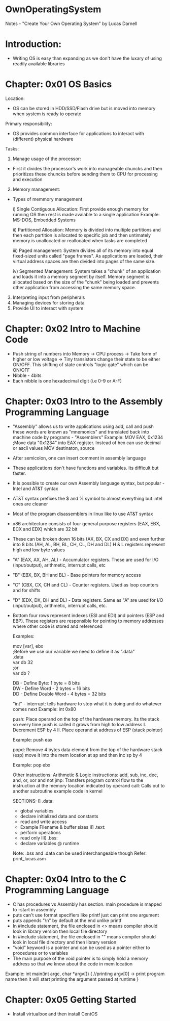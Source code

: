# OwnOperatingSystem
Notes - "Create Your Own Operating System" by Lucas Darnell

# Introduction:
- Writing OS is easy than expanding as we don't have the luxary of using readily available libraries

# Chapter: 0x01 OS Basics

Location:
- OS can be stored in HDD/SSD/Flash drive but is moved into memory when system is ready to operate

Primary responsibility:
- OS provides common interface for applications to interact with (different) physical hardware

Tasks:

1. Manage usage of the processor: 
- First it divides the processor's work into manageable chuncks and then prioritizes these chuncks before sending them
  to CPU for processing and execution
  
2. Memory management:
- Types of memmory management
  
  i) Single Contiguous Allocation: First provide enough memory for running OS then rest is made avaiable to a single application
  Example: MS-DOS, Embedded Systems
  
  ii) Partitioned Allocation: Memory is divided into multiple partitions and then each partition is allocated to specific job and then untimately memory is unallocated or reallocated when tasks are completed
  
  iii) Paged management: System divides all of its memory into equal fixed-sized units called "page frames". As applications are loaded, their virtual address spaces are then divided into pages of the same size.
  
  iv) Segmented Management: System takes a "chunk" of an application and loads it into a memory segment by itself. Memory segment is allocated based on the size of the "chunk" being loaded and prevents other application from accessing the same memory space.
  
 3. Interpreting input from peripherals
 4. Managing devices for storing data
 5. Provide UI to interact with system
 
 # Chapter: 0x02 Intro to Machine Code
 - Push string of numbers into Memory -> CPU process -> Take form of higher or low voltage -> Tiny transistors change their state to be either ON/OFF. This shifting of state controls "logic gate" which can be ON/OFF
 - Nibble - 4bits
 - Each nibble is one hexadecimal digit (i.e 0-9 or A-F)
 
 # Chapter: 0x03 Intro to the Assembly Programming Language
 - "Assembly" allows us to write applications using add, call and push these words are known as "mnemonics" and translated back into machine code by programs - "Assemblers"
  Example: MOV EAX, 0x1234 ;Move data "0x1234" into EAX register. Instead of hex can use decimal or ascii values
           MOV destinaton, source
 - After semicolon, one can insert comment in assembly language
 - These applications don't have functions and variables. Its difficult but faster.
 - It is possible to create our own Assembly language syntax, but popular - Intel and AT&T syntax
 - AT&T syntax prefixes the $ and % symbol to almost everything but intel ones are cleaner 
 - Most of the program disassemblers in linux like to use AT&T syntax 
 - x86 architecture consists of four general purpose registers (EAX, EBX, ECX and EDX) which are 32 bit 
 - These can be broken down 16 bits (AX, BX, CX and DX) and even further into 8 bits (AH, AL, BH, BL, CH, CL, DH and DL) 
   H & L registers represent high and low byte values
 - "A" (EAX, AX, AH, AL) - Accumulator registers. These are used for I/O (input/output), arithmetic, interrupt calls, etc
 - "B" (EBX, BX, BH and BL) - Base pointers for memory access
 - "C" (CBX, CX, CH and CL) - Counter registers. Used as loop counters and for shifts
 - "D" (EDX, DX, DH and DL) - Data registers. Same as "A" are used for I/O (input/output), arithmetic, interrupt calls, etc.
 - Bottom four rows represent indexes (ESI and EDI) and pointers (ESP and EBP). These registers are responsible for pointing
   to memory addresses where other code is stored and referenced 
   
   Examples:
 
   mov [var], ebx             
   ;Before we use our variable we need to define it as ".data"               
   .data                  
   var db 32             
   ;or           
   var db ?            
 
   DB - Define Byte: 1 byte = 8 bits         
   DW - Define Word - 2 bytes = 16 bits            
   DD - Define Double Word - 4 bytes = 32 bits                
   
   "int" - interrupt: tells hardware to stop what it is doing and do whatever comes next 
   Example: int 0x80
   
   push: Place operand on the top of the hardware memory. Its the stack so every time push is called it grows from high to low address
   I. Decrement ESP by 4    II. Place operand at address of ESP (stack pointer)
   
   Example: push eax
   
   popd: Remove 4 bytes data element from the top of the hardware stack (esp) move it into the mem location at sp and then inc sp by 4
   
   Example: pop ebx
   
   Other instructions:
   Arithmetic & Logic instructions: add, sub, inc, dec, and, or, xor and not
   jmp: Transfers program control flow to the instruction at the memory location indicated by operand
   call: Calls out to another subroutine example code in kernel
   
   SECTIONS:
   I] .data:
   - global variables
   - declare initialized data and constants
   - read and write access
   - Example Filename & buffer sizes
   II] .text:
   - perform operations
   - read only
   III] .bss:
    - declare variables @ runtime
    
   Note: .bss and .data can be used interchangeable though
   Refer: print_lucas.asm
   
  # Chapter: 0x04 Intro to the C Programming Language
   
   - C has procedures vs Assembly has section. main procedure is mapped to -start in assembly
   - puts can't use format specifiers like printf just can print one argument 
   - puts appends "\n" by default at the end unlike printf
   - In #include statement, the file enclosed in <> means compiler should look in library version then local file directory
   - In #include statement, the file enclosed in "" means compiler should look in local file directory and then library version
   - "void" keyword is a pointer and can be used as a pointer either to procedures or to variables
   - The main purpose of the void pointer is to simply hold a memory address so that we know about the code in mem location
   
   Example:
   int main(int argc, char *argv[]) {
    //printing argv[0] -> print program name then it will start printing the argument passed at runtime
   }
   
   # Chapter: 0x05 Getting Started
   
   - Install virtualbox and then install CentOS
   
